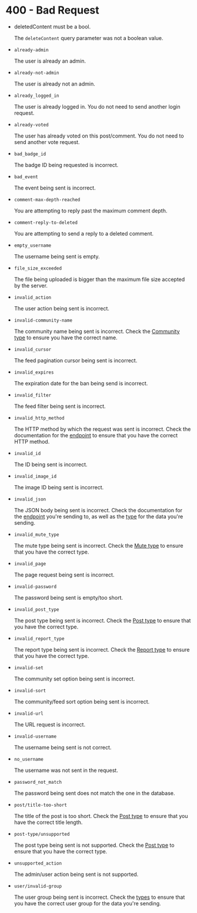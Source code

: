 # 400 - Bad Request

- deletedContent must be a bool.

  The `deleteContent` query parameter was not a boolean value.

- `already-admin`

  The user is already an admin.

- `already-not-admin`

  The user is already not an admin.

- `already_logged_in`

  The user is already logged in. You do not need to send another login request.

- `already-voted`

  The user has already voted on this post/comment. You do not need to send another vote request.

- `bad_badge_id`

  The badge ID being requested is incorrect.

- `bad_event`

  The event being sent is incorrect.

- `comment-max-depth-reached`

  You are attempting to reply past the maximum comment depth.

- `comment-reply-to-deleted`

  You are attempting to send a reply to a deleted comment.

- `empty_username`

  The username being sent is empty.

- `file_size_exceeded`

  The file being uploaded is bigger than the maximum file size accepted by the server.

- `invalid_action`

  The user action being sent is incorrect.

- `invalid-community-name`

  The community name being sent is incorrect. Check the [Community type](/api/types#community) to ensure you have the correct name.

- `invalid_cursor`

  The feed pagination cursor being sent is incorrect.

- `invalid_expires`

  The expiration date for the ban being send is incorrect.

- `invalid_filter`

  The feed filter being sent is incorrect.

- `invalid_http_method`

  The HTTP method by which the request was sent is incorrect. Check the documentation for the [endpoint](/api/endpoints/) to ensure that you have the correct HTTP method.

- `invalid_id`

  The ID being sent is incorrect.

- `invalid_image_id`

  The image ID being sent is incorrect.

- `invalid_json`

  The JSON body being sent is incorrect. Check the documentation for the [endpoint](/api/endpoints/) you're sending to, as well as the [type](/api/types) for the data you're sending.

- `invalid_mute_type`

  The mute type being sent is incorrect. Check the [Mute type](/api/types#mute) to ensure that you have the correct type.

- `invalid_page`

  The page request being sent is incorrect.

- `invalid-password`

  The password being sent is empty/too short.

- `invalid_post_type`

  The post type being sent is incorrect. Check the [Post type](/api/types#post) to ensure that you have the correct type.

- `invalid_report_type`

  The report type being sent is incorrect. Check the [Report type](/api/types#report) to ensure that you have the correct type.

- `invalid-set`

  The community set option being sent is incorrect.

- `invalid-sort`

  The community/feed sort option being sent is incorrect.

- `invalid-url`

  The URL request is incorrect.

- `invalid-username`

  The username being sent is not correct.

- `no_username`

  The username was not sent in the request.

- `password_not_match`

  The password being sent does not match the one in the database.

- `post/title-too-short`

  The title of the post is too short. Check the [Post type](/api/types#post) to ensure that you have the correct title length.

- `post-type/unsupported`

  The post type being sent is not supported. Check the [Post type](/api/types#post) to ensure that you have the correct type.

- `unsupported_action`

  The admin/user action being sent is not supported.

- `user/invalid-group`

  The user group being sent is incorrect. Check the [types](/api/types) to ensure that you have the correct user group for the data you're sending.
